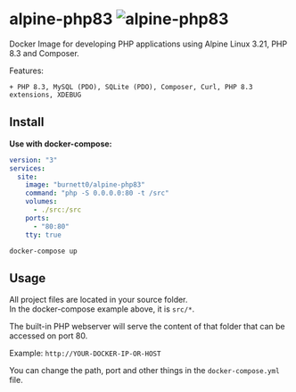 # alpine-php83 ![alpine-php83](https://github.com/Burnett01/docker-images/workflows/alpine-php83/badge.svg?branch=alpine-php83)

Docker Image for developing PHP applications using Alpine Linux 3.21, PHP 8.3 and Composer.

Features:

    + PHP 8.3, MySQL (PDO), SQLite (PDO), Composer, Curl, PHP 8.3 extensions, XDEBUG

## Install

**Use with docker-compose:**

```yml
version: "3"
services:
  site:
    image: "burnett0/alpine-php83"
    command: "php -S 0.0.0.0:80 -t /src"
    volumes:
      - ./src:/src
    ports:
      - "80:80"
    tty: true
```

```docker-compose up```

## Usage

 All project files are located in your source folder.<br/>
 In the docker-compose example above, it is ``src/*``.

The built-in PHP webserver will serve the content of that folder that can be accessed on port 80.

Example:  ``http://YOUR-DOCKER-IP-OR-HOST``

You can change the path, port and other things in the ``docker-compose.yml`` file.



